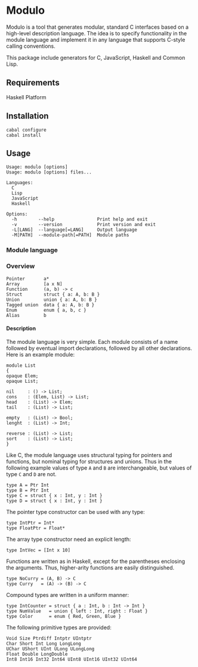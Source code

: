 
# Modulo

Modulo is a tool that generates modular, standard C interfaces based on a high-level 
description language. The idea is to specify functionality in the module language 
and implement it in any language that supports C-style calling conventions. 

This package include generators for C, JavaScript, Haskell and Common Lisp.

## Requirements

Haskell Platform

## Installation

    cabal configure
    cabal install

## Usage

    Usage: modulo [options]
    Usage: modulo [options] files...

    Languages:
      C
      Lisp
      JavaScript
      Haskell

    Options:
      -h        --help                Print help and exit
      -v        --version             Print version and exit
      -L[LANG]  --language[=LANG]     Output language
      -M[PATH]  --module-path[=PATH]  Module paths

    
### Module language 

### Overview

    Pointer       a*
    Array         [a x N]
    Function      (a, b) -> c
    Struct        struct { a: A, b: B }
    Union         union { a: A, b: B }
    Tagged union  data { a: A, b: B }
    Enum          enum { a, b, c }
    Alias         b 

#### Description

The module language is very simple. Each module consists of a name followed by
eventual import declarations, followed by all other declarations. Here is an example module:

    module List
    {
    opaque Elem;
    opaque List;

    nil     : () -> List;
    cons    : (Elem, List) -> List;
    head    : (List) -> Elem;
    tail    : (List) -> List;

    empty   : (List) -> Bool;
    lenght  : (List) -> Int;

    reverse : (List) -> List;
    sort    : (List) -> List;
    }

Like C, the module language uses structural typing for pointers and functions, but
nominal typing for structures and unions. Thus in the following example values of type
`A` and `B` are interchangeable, but values of type `C` and `D` are not.

    type A = Ptr Int
    type B = Ptr Int
    type C = struct { x : Int, y : Int }
    type D = struct { x : Int, y : Int }

The pointer type constructor can be used with any type:

    type IntPtr = Int*
    type FloatPtr = Float*

The array type constructor need an explicit length:

    type IntVec = [Int x 10]

Functions are written as in Haskell, except for the parentheses enclosing the arguments.
Thus, higher-arity functions are easily distinguished.

    type NoCurry = (A, B) -> C
    type Curry   = (A) -> (B) -> C

Compound types are written in a uniform manner:

    type IntCounter = struct { a : Int, b : Int -> Int }
    type NumValue   = union { left : Int, right : Float }
    type Color      = enum { Red, Green, Blue }

The following primitive types are provided:

    Void Size Ptrdiff Intptr UIntptr 
    Char Short Int Long LongLong
    UChar UShort UInt ULong ULongLong
    Float Double LongDouble
    Int8 Int16 Int32 Int64 UInt8 UInt16 UInt32 UInt64

